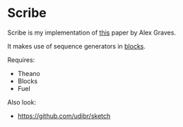 # Scribe

Scribe is my implementation of [this](http://arxiv.org/abs/1308.0850) paper by Alex Graves.

It makes use of sequence generators in [blocks](https://github.com/mila-udem/blocks).

Requires:
 * Theano
 * Blocks
 * Fuel


Also look:
 * https://github.com/udibr/sketch

